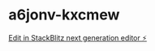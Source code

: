 # a6jonv-kxcmew

[Edit in StackBlitz next generation editor ⚡️](https://stackblitz.com/~/github.com/ittps-pro/a6jonv-kxcmew)
